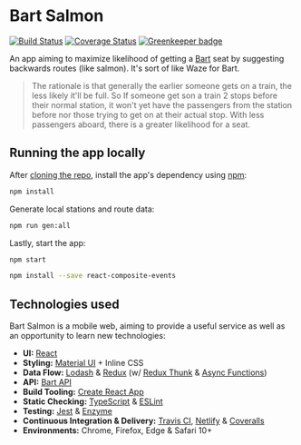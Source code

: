 # Bart Salmon

[![Build Status](https://travis-ci.org/benmvp/bart-salmon.svg?branch=master)](https://travis-ci.org/benmvp/bart-salmon)
[![Coverage Status](https://coveralls.io/repos/github/benmvp/bart-salmon/badge.svg?branch=master)](https://coveralls.io/github/benmvp/bart-salmon?branch=master)
[![Greenkeeper badge](https://badges.greenkeeper.io/benmvp/bart-salmon.svg)](https://greenkeeper.io/)

An app aiming to maximize likelihood of getting a [Bart](http://www.bart.gov/) seat by suggesting backwards routes (like salmon). It's sort of like Waze for Bart.

> The rationale is that generally the earlier someone gets on a train, the less likely it'll be full. So If someone get son a train 2 stops before their normal station, it won't yet have the passengers from the station before nor those trying to get on at their actual stop. With less passengers aboard, there is a greater likelihood for a seat.

## Running the app locally

After [cloning the repo](https://help.github.com/en/github/creating-cloning-and-archiving-repositories/cloning-a-repository), install the app's dependency using [npm](https://docs.npmjs.com/cli/install):

```sh
npm install
```

Generate local stations and route data:

```sh
npm run gen:all
```

Lastly, start the app:

```sh
npm start
```

```sh
npm install --save react-composite-events
```

## Technologies used

Bart Salmon is a mobile web, aiming to provide a useful service as well as an opportunity to learn new technologies:

- **UI:** [React](https://facebook.github.io/react/)
- **Styling:** [Material UI](https://material-ui.com/) + Inline CSS
- **Data Flow:** [Lodash](https://lodash.com/) & [Redux](http://redux.js.org/) (w/ [Redux Thunk](https://github.com/gaearon/redux-thunk) & [Async Functions](https://github.com/tc39/ecmascript-asyncawait))
- **API:** [Bart API](http://api.bart.gov/docs/overview/index.aspx)
- **Build Tooling:** [Create React App](https://github.com/facebookincubator/create-react-app)
- **Static Checking:** [TypeScript](https://www.typescriptlang.org/index.html) & [ESLint](http://eslint.org/)
- **Testing:** [Jest](https://facebook.github.io/jest/) & [Enzyme](https://github.com/airbnb/enzyme)
- **Continuous Integration & Delivery:** [Travis CI](https://travis-ci.org/benmvp/bart-salmon), [Netlify](https://www.netlify.com/) & [Coveralls](https://coveralls.io/github/benmvp/bart-salmon?branch=master)
- **Environments:** Chrome, Firefox, Edge & Safari 10+
